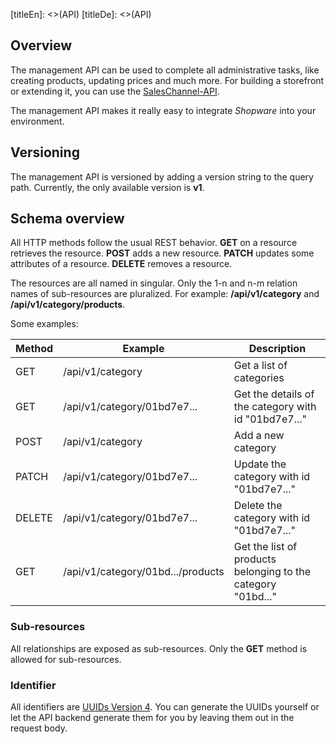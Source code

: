 [titleEn]: <>(API)
[titleDe]: <>(API)

## Overview

The management API can be used to complete all administrative tasks, like creating products, updating prices and much more.
For building a storefront or extending it, you can use the [SalesChannel-API](./060-sales-channel-api.md).

The management API makes it really easy to integrate *Shopware* into your environment.

## Versioning

The management API is versioned by adding a version string to the query path. Currently, the only available version is **v1**.

## Schema overview

All HTTP methods follow the usual REST behavior.
**GET** on a resource retrieves the resource.
**POST** adds a new resource. **PATCH** updates some attributes of a resource.
**DELETE** removes a resource.

The resources are all named in singular. Only the 1-n and n-m relation names of sub-resources are pluralized.
For example: **/api/v1/category** and **/api/v1/category/products**.

Some examples:

| Method | Example                           | Description                                                  |
| ------ | --------------------------------- | ------------------------------------------------------------ |
| GET    | /api/v1/category                  | Get a list of categories                                     |
| GET    | /api/v1/category/01bd7e7...       | Get the details of the category with id "01bd7e7..."         |
| POST   | /api/v1/category                  | Add a new category                                           |
| PATCH  | /api/v1/category/01bd7e7...       | Update the category with id "01bd7e7..."                     |
| DELETE | /api/v1/category/01bd7e7...       | Delete the category with id "01bd7e7..."                     |
| GET    | /api/v1/category/01bd.../products | Get the list of products belonging to the category "01bd..." |

### Sub-resources

All relationships are exposed as sub-resources. Only the **GET** method is allowed for sub-resources.

### Identifier

All identifiers are [UUIDs Version 4](https://en.wikipedia.org/wiki/Universally_unique_identifier#Version_4_\(random\)).
You can generate the UUIDs yourself or let the API backend generate them for you by leaving them out in the request body.
